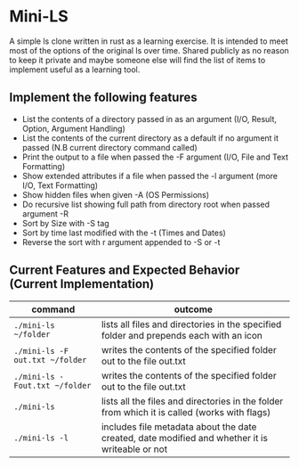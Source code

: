 # Mini-LS
A simple ls clone written in rust as a learning exercise.  It is intended to meet most of the options of the original
ls over time.  Shared publicly as no reason to keep it private and maybe someone else will find the list of items to 
implement useful as a learning tool.

## Implement the following features
- List the contents of a directory passed in as an argument (I/O, Result, Option, Argument Handling)
- List the contents of the current directory as a default if no argument it passed (N.B current directory command called)
- Print the output to a file when passed the -F argument (I/O, File and Text Formatting)
- Show extended attributes if a file when passed the -l argument (more I/O, Text Formatting)
- Show hidden files when given -A (OS Permissions)
- Do recursive list showing full path from directory root when passed argument -R
- Sort by Size with -S tag 
- Sort by time last modified with the -t (Times and Dates)
- Reverse the sort with r argument appended to -S or -t

## Current Features and Expected Behavior (Current Implementation)

| command                       | outcome                                                                                      |
|-------------------------------|----------------------------------------------------------------------------------------------|
| `./mini-ls ~/folder`            | lists all files and directories in the specified folder and prepends each with an icon       |
| `./mini-ls -F out.txt ~/folder` | writes the contents of the specified folder out to the file out.txt                          |
| `./mini-ls -Fout.txt ~/folder`  | writes the contents of the specified folder out to the file out.txt                          |
| `./mini-ls`                     | lists all the files and directories in the folder from which it is called (works with flags) |
 | `./mini-ls -l` | includes file metadata about the date created, date modified and whether it is writeable or not |
